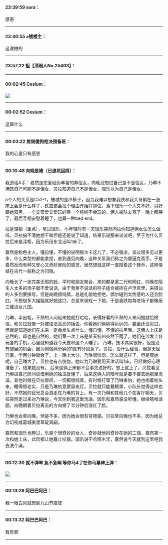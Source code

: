 #### 23:39:59  sora：

感恩

*****

#### 23:40:55  a楼楼主：

这谁拍的

*****

#### 23:57:22  蛆【顶碗人No.25403】：



*****

#### 00:02:45  Cesium：

![](http://gchat.qpic.cn/gchatpic_new/3177144540/614391357-2886882302-41AEF2D4B5BD24CF3791EFC5FEB67D60/0?term=2")

*****

#### 00:02:52  Cesium：

这算什么

*****

#### 00:03:22  炼铜傻狗枪决预备班：

我的心里只有感恩

*****

#### 00:10:48  向晚是猪（已退坑回踩）：

我造谣A手：嘉然是恋爱经历丰富的非侄女，向晚没想过自己是不是侄女，乃琳不掩饰自己可能不是侄女，贝拉知道自己不是侄女，珈乐以为自己是侄女。

5个人的关系是C52-1，被减的是冷裤子，因为我难以想象我跌和我大哥躺在一张床上会是什么样子，跌应该会找个理由开始打排位，落下珈乐一个人又不好，只好跟她双黑，一个又菜爱又爱玩的带一个纯纯不会玩的，俩人被队友骂了一晚上都哭了，最后互相安慰着睡了，也算一种bed end。

拉是深柜（重点），草过珈乐，小年轻时有一天珈乐突然问拉你知道俩女生怎么做吗，贝拉搞不清她想干嘛但是还是说了知道，结果乐说那来试试吧。至于为什么贝拉后来是深柜，因为乐用东北话叫1床了。

嘉然是粉色主人，懂自懂，不懂的说明层次卡这儿了，不必强求。谈过很多见过更多，什么类型的都能拿捏，直到遇见向晚，这种关系我们称之为傻逼克高手。于是嘉然反而有种又安心又奇妙冒险的感觉，居然想就这样一直陪着这个铸币，这种情结在古代一般称之为归隐。

向晚长了一张完美无瑕的脸，平时和朋友聚会，来的都是富二代和网红，向晚在陌生人太多的场子就不爱说话，由于我爹不说话的样子适合被挂在卢浮宫里，来搭讪的人多到要排号，但是向晚很纯情，总是礼貌地拒绝，偶尔碰到太性感的人还会脸红，不想很多大姐姐就好她这口，总爱来调戏一下她，于是我跌每每进场子都像唐三藏进女儿国。

乃琳，半出柜，不熟的人问起来她就打哈哈，长得好看的不熟的人来问她就恰微信。和贝拉就像一对被语法高亮的括弧，你看她们俩隔得远远的，甚至还没见过，但就是知道她们在未来一定会发生点什么。懂自懂，不懂的拉黑我。这俩人上床是必然的，却也是自然的，她们第一次上床是某天杭州突然下雨了，她们在沙发上各玩各的手机，心里就知道我今天要和这个人睡了。
乃琳，技术其实很好，但是没有施展的机会，因为刚做两分钟的1就有分奴急了。贝拉，没什么经验，但是天赋异禀，学两分钟就会了，上一晚上大分。乃琳很恍惚，怎么就这样了，但是管她呢，自己赚大了。贝拉也有点恍惚，她以为乃琳要用天津话叫1床，已经做好心理准备了，结果她没有。
后来这俩上床都不会事先说好的，想上就上了，贝拉看见乃琳进自己房间说借用她的独卫就懂了，后来这俩人的暗号就是要不要去她那里洗澡。其他时候在贝拉房间，一切都很纯真，有时候打雷了乃琳害怕，她也抱着枕头来，睡得很老实，只是乃琳执意要留夜灯，贝拉就只能戴眼罩，小队长觉得这样也好，不然她的目光总会游走在乃琳的背上。有一次乃琳和其他几个在客厅聊天，贝拉突然走过来对乃琳说，今天你到我这里洗澡，珈乐和嘉然装没听懂，继续嘻哈话题，向晚朝着贝拉离去的方向楞了半分钟后涨红了脸。

乃琳也会草向晚，但是不多，因为她会很有背德感。贝拉草向晚也不多，因为她总会幻视成葛城美里草碇真嗣。
 
嘉然和珈乐也睡过，乐是个很奇妙的女人，奇妙就他妈奇妙在她的二珈，嘉然第一次和她上床，此后都让她戴止咬器。珈乐说干哈啊主淫，嘉然说今天就到这里吧我去洗个澡。

*****

#### 00:12:30  就不弹琴 急不急啊 等你马4了在你马墓碑上弹：

![](http://gchat.qpic.cn/gchatpic_new/1849565152/614391357-3069538689-FB5B44E25EB477B232BC3227504648ED/0?term=2")

*****

#### 00:13:28  阿巴巴阿巴：

我一眼古风就想到九山节度使

*****

#### 00:13:32  阿巴巴阿巴：

我有罪

*****

